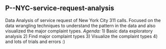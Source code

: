 ## P--NYC-service-request-analysis

Data Analysis of service request of New York City 311 calls.
Focused on the data wrangling techniques to understand the pattern in the data and also visualized the major complaint types. 
  _Agenda:_
    1) Basic data exploratory analysis 
    2) Find major complaint types
    3) Visualize the complaint types
    4) and lots of trials and errors :)
